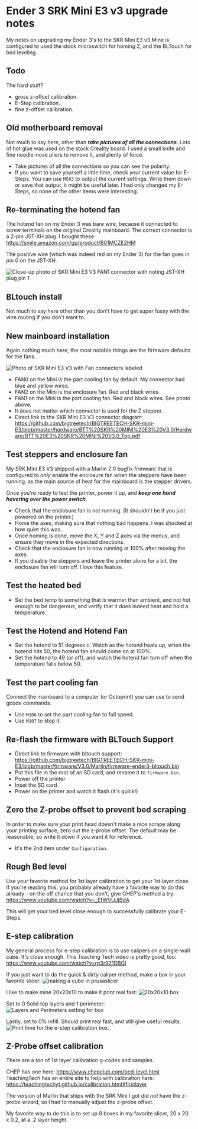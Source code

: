 # Ender 3 SRK Mini E3 v3 upgrade notes

My notes on upgrading my Ender 3's to the SKR Mini E3 v3
Mine is configured to used the stock microswitch for homing Z, and the BLTouch for bed leveling.

## Todo

The hard stuff?

* gross z-offset calibration.
* E-Step calibration.
* fine z-offset calibration.

## Old motherboard removal

Not much to say here, other than ***take pictures of all the connections***.
Lots of hot glue was used on the stock Creality board.  I used a small knife and fine needle-nose pliers to remove it, and plenty of force.

* Take pictures of all the connections so you can see the polarity.
* If you want to save yourself a little time, check your current value for E-Steps.  You can use `M503` to output the current settings.  Write them down or save that output, it might be useful later.  I had only changed my E-Steps, so none of the other items were interesting.

## Re-terminating the hotend fan

The hotend fan on my Ender 3 was bare wire, because it connected to screw terminals on the original Creality mainboard.
The correct connector is a 2-pin JST-XH plug.  I bought these: https://smile.amazon.com/gp/product/B01MCZE2HM

The positive wire (which was indeed red on my Ender 3) for the fan goes in pin 0 on the JST-XH.  

![Close-up photo of SKR Mini E3 V3 FAN1 connector with noting JST-XH plug pin 1](Fan1-Connector-Detail.png)

## BLtouch install

Not much to say here other than you don't have to get super fussy with the wire routing if you don't want to.

## New mainboard installation

Again nothing much here, the most notable things are the firmware defaults for the fans.

![Photo of SKR Mini E3 V3 with Fan connectors labeled](Fan-Connectors.png)

* FAN0 on the Mini is the part cooling fan by default.  My connector had blue and yellow wires.
* FAN2 on the Mini is the enclosure fan.  Red and black wires.
* FAN1 on the Mini is the part cooling fan.  Red and block wires.  See photo above.
* It does not matter which connector is used for the Z stepper.  
* Direct link to the SKR Mini E3 V3 connector diagram: <https://github.com/bigtreetech/BIGTREETECH-SKR-mini-E3/blob/master/hardware/BTT%20SKR%20MINI%20E3%20V3.0/Hardware/BTT%20E3%20SKR%20MINI%20V3.0_Top.pdf>

## Test steppers and enclosure fan

My SRK Mini E3 V3 shipped with a Marlin 2.0 bugfix firmware that is configured to *only* enable the enclosure fan when the steppers have been running, as the main source of heat for the mainboard is the stepper drivers.

Once you're ready to test the printer, power it up, and ***keep one hand hovering over the power switch***.

* Check that the enclosure fan is not running.  (It shouldn't be if you just powered on the printer.)
* Home the axes, making sure that nothing bad happens.  I was shocked at how quiet this was.
* Once homing is done, move the X, Y and Z axes via the menus, and ensure they move in the expected directions.
* Check that the enclosure fan is now running at 100% after moving the axes.
* If you disable the steppers and leave the printer alone for a bit, the enclosure fan will turn off.  I love this feature.

## Test the heated bed

* Set the bed temp to something that is warmer than ambient, and not hot enough to be dangerous, and verify that it does indeed heat and hold a temperature.

## Test the Hotend and Hotend Fan

* Set the hotend to 51 degrees c.  Watch as the hotend heats up, when the hotend hits 50, the hotend fan should come on at 100%.
* Set the hotend to 49 (or off), and watch the hotend fan turn off when the temperature falls below 50.

## Test the part cooling fan

Connect the mainboard to a computer (or Octoprint) you can use to send gcode commands.

* Use `M106` to set the part cooling fan to full speed.
* Use `M107` to stop it.

## Re-flash the firmware with BLTouch Support

* Direct link to firmware with bltouch support: https://github.com/bigtreetech/BIGTREETECH-SKR-mini-E3/blob/master/firmware/V3.0/Marlin/firmware-ender3-bltouch.bin
* Put this file in the root of an SD card, and rename it to `firmware.bin`.
* Power off the printer
* Inset the SD card
* Power on the printer and watch it flash (it's quick!)

## Zero the Z-probe offset to prevent bed scraping

In order to make sure your print head doesn't make a nice scrape along your printing surface, zero out the z-probe offset.  The default may be reasonable, so write it down if you want it for reference.

* It's the 2nd item under `Configuration`.

## Rough Bed level

Use your favorite method for 1st layer calibration to get your 1st layer close.  If you're reading this, you probably already have a favorite way to do this already - on the off chance that you don't, give CHEP's method a try: <https://www.youtube.com/watch?v=_EfWVUJjBdA>

This will get your bed level close enough to successfully calibrate your E-Steps.

## E-step calibration

My general process for e-step calibration is to use calipers on a single-wall cube.  It's close enough. This Teaching Tech video is pretty good, too: <https://www.youtube.com/watch?v=rp3r921DBGI>

If you just want to do the quick & dirty caliper method, make a box in your favorite slicer:
![making a cube in prusaslicer](add-box.png)

I like to make mine 20x20x10 to make it print real fast:
![20x20x10 box](box-dimensions.png)

Set to 0 Solid top layers and 1 perimeter:
![Layers and Perimeters setting for box](box-layers.png)

Lastly, set to 0% infill.  Should print real fast, and still give useful results.
![Print time for the e-step calibration box.](box-printtime.png)

## Z-Probe offset calibration

There are a *ton* of 1st layer calibration g-codes and samples.

CHEP has one here: <https://www.chepclub.com/bed-level.html>
TeachingTech has an entire site to help with calibration here: <https://teachingtechyt.github.io/calibration.html#firstlayer>

The version of Marlin that ships with the SRK Mini I got did *not* have the z-probe wizard, so I had to manually adjust the z-probe offset.

My favorite way to do this is to set up 9 boxes in my favorite slicer, 20 x 20 x 0.2, at a .2 layer height.
